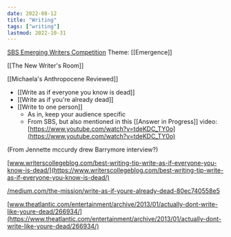 ```yaml
---
date: 2022-08-12
title: "Writing"
tags: ["writing"]
lastmod: 2022-10-31
---
```


[SBS Emerging Writers Competition](/sbs-emerging-writers-competition/)
Theme: [[Emergence]]

[[The New Writer's Room]]

[[Michaela's Anthropocene Reviewed]]

- [[Write as if everyone you know is dead]]
- [[Write as if you're already dead]]
- [[Write to one person]]
  - As in, keep your audience specific
  - From SBS, but also mentioned in this [[Answer in Progress]] video: [https://www.youtube.com/watch?v=tdeKDC_TY0o](https://www.youtube.com/watch?v=tdeKDC_TY0o)

(From Jennette mccurdy drew Barrymore interview?)

[www.writerscollegeblog.com/best-writing-tip-write-as-if-everyone-you-know-is-dead/](https://www.writerscollegeblog.com/best-writing-tip-write-as-if-everyone-you-know-is-dead/)

[/medium.com/the-mission/write-as-if-youre-already-dead-80ec740558e5](https://medium.com/the-mission/write-as-if-youre-already-dead-80ec740558e5)

[www.theatlantic.com/entertainment/archive/2013/01/actually-dont-write-like-youre-dead/266934/](https://www.theatlantic.com/entertainment/archive/2013/01/actually-dont-write-like-youre-dead/266934/)
